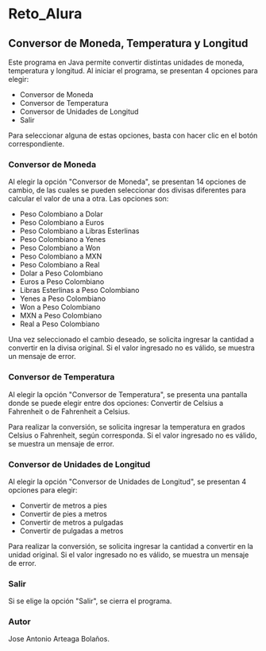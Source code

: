 # Reto_Alura
## Conversor de Moneda, Temperatura y Longitud

Este programa en Java permite convertir distintas unidades de moneda, temperatura y longitud. Al iniciar el programa, se presentan 4 opciones para elegir: 

- Conversor de Moneda
- Conversor de Temperatura
- Conversor de Unidades de Longitud
- Salir

Para seleccionar alguna de estas opciones, basta con hacer clic en el botón correspondiente. 

### Conversor de Moneda

Al elegir la opción "Conversor de Moneda", se presentan 14 opciones de cambio, de las cuales se pueden seleccionar dos divisas diferentes para calcular el valor de una a otra. Las opciones son:

- Peso Colombiano a Dolar
- Peso Colombiano a Euros
- Peso Colombiano a Libras Esterlinas
- Peso Colombiano a Yenes
- Peso Colombiano a Won
- Peso Colombiano a MXN
- Peso Colombiano a Real
- Dolar a Peso Colombiano
- Euros a Peso Colombiano
- Libras Esterlinas a Peso Colombiano
- Yenes a Peso Colombiano
- Won a Peso Colombiano
- MXN a Peso Colombiano
- Real a Peso Colombiano

Una vez seleccionado el cambio deseado, se solicita ingresar la cantidad a convertir en la divisa original. Si el valor ingresado no es válido, se muestra un mensaje de error.

### Conversor de Temperatura

Al elegir la opción "Conversor de Temperatura", se presenta una pantalla donde se puede elegir entre dos opciones: Convertir de Celsius a Fahrenheit o de Fahrenheit a Celsius.

Para realizar la conversión, se solicita ingresar la temperatura en grados Celsius o Fahrenheit, según corresponda. Si el valor ingresado no es válido, se muestra un mensaje de error.

### Conversor de Unidades de Longitud

Al elegir la opción "Conversor de Unidades de Longitud", se presentan 4 opciones para elegir: 

- Convertir de metros a pies
- Convertir de pies a metros
- Convertir de metros a pulgadas
- Convertir de pulgadas a metros

Para realizar la conversión, se solicita ingresar la cantidad a convertir en la unidad original. Si el valor ingresado no es válido, se muestra un mensaje de error. 

### Salir

Si se elige la opción "Salir", se cierra el programa.

### Autor

Jose Antonio Arteaga Bolaños.
